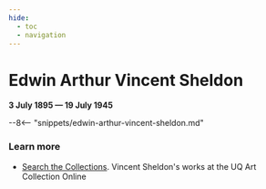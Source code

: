 ```yaml
---
hide:
  - toc
  - navigation 
---
```


# Edwin Arthur Vincent Sheldon

**3 July 1895 — 19 July 1945**

--8<-- "snippets/edwin-arthur-vincent-sheldon.md"

### Learn more

- [Search the Collections](http://www.artmuseum.uq.edu.au/collection/search.php?request=search). Vincent Sheldon's works at the UQ Art Collection Online
